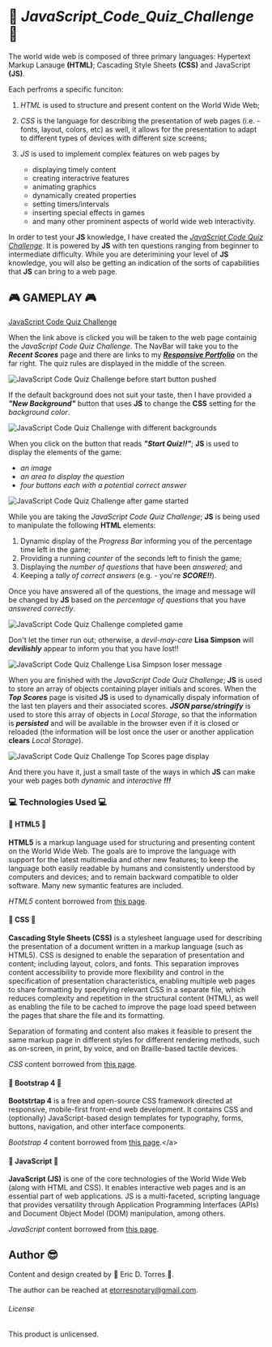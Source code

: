 # :school: *JavaScript_Code_Quiz_Challenge* :school:

The world wide web is composed of three primary languages:  Hypertext Markup Lanauge **(HTML)**; Cascading Style Sheets **(CSS)** and JavaScript **(JS)**.

Each perfroms a specific funciton: 

1. *HTML* is used to structure and present content on the World Wide Web;
2. *CSS* is the language for describing the presentation of web pages (i.e. - fonts, layout, colors, etc) as well, it allows for the presentation to adapt to different types of devices with different size screens;
3. _JS_ is used to implement complex features on web pages by

    * displaying timely content
    * creating interactrive features
    * animating graphics
    * dynamically created properties
    * setting timers/intervals
    * inserting special effects in games
    * and many other prominent aspects of world wide web interactivity.

In order to test your **JS** knowledge, I have created the [*JavaScript Code Quiz Challenge*](https://etorres-revature.github.io/JavaScript_Code_Quiz_Challenge/).  It is powered by **JS** with ten questions ranging from beginner to intermediate difficulty. While you are deterimining your level of **JS** knowledge, you will also be getting an indication of the sorts of capabilities that **JS** can bring to a web page.

## :video_game: GAMEPLAY :video_game:
     
<p align="justify"><a href="https://etorres-revature.github.io/JavaScript_Code_Quiz_Challenge/">JavaScript Code Quiz Challenge</a></p>

When the link above is clicked you will be taken to the web page containig the *JavaScript Code Quiz Challenge*.  The NavBar will take you to the ***Recent Scores*** page and there are links to my [***Responsive Portfolio***](https://etorres-revature.github.io/Responsive_Portfolio/) on the far right.  The quiz rules are displayed in the middle of the screen.


![JavaScript Code Quiz Challenge before start button pushed](./assets/images/readme_screenshots/quiz.png)

If the default background does not suit your taste, then I have provided a ***"New Background"*** button that uses **JS** to change the **CSS** setting for the *background color*.


![JavaScript Code Quiz Challenge with different backgrounds](./assets/images/readme_screenshots/quiz-background.png)

When you click on the button that reads ***"Start Quiz!!"***; **JS** is used to display the elements of the game:

* *an image*
* *an area to display the question*
* *four buttons each with a potential correct answer*

![JavaScript Code Quiz Challenge after game started](./assets/images/readme_screenshots/quiz-active.png)

While you are taking the *JavaScript Code Quiz Challenge*; **JS** is being used to manipulate the following **HTML** elements:

1. Dynamic display of the *Progress Bar* informing you of the percentage time left in the game;
1. Providing a running *counter* of the seconds left to finish the game;
1. Displaying the *number of questions* that have been *answered*; and 
1. Keeping a *tally of correct answers* (e.g. - you're ***SCORE!!***).

Once you have answered all of the questions, the image and message will be changed by **JS** based on the *percentage of questions* that you have *answered correctly*.

![JavaScript Code Quiz Challenge completed game](./assets/images/readme_screenshots/quiz-finished.png)


Don't let the timer run out; otherwise, a *devil-may-care* **Lisa Simpson** will ***devilishly*** appear to inform you that you have lost!!

![JavaScript Code Quiz Challenge Lisa Simpson loser message](./assets/images/readme_screenshots/quiz-loser.png)

When you are finished with the *JavaScript Code Quiz Challenge*; **JS** is used to store an array of objects containing player initials and scores.  When the ***Top Scores*** page is visited **JS** is used to dynamically dispaly information of the last ten players and their associated scores.  ***JSON parse/stringify*** is used to store this array of objects in *Local Storage*, so that the information is ***persisted*** and will be available in the browser even if it is closed or reloaded (the information will be lost once the user or another application **clears** *Local Storage*).

![JavaScript Code Quiz Challenge ***Top Scores*** page display](./assets/images/readme_screenshots/quiz-top-scores.png)

And there you have it, just a small taste of the ways in which **JS** can make your web pages both *dynamic* and *interactive* ***!!!***

### :computer: Technologies Used :computer:

#### :memo: HTML5 :memo:

**HTML5** is a markup language used for structuring and presenting content on the World Wide Web.  The goals are to improve the language with support for the latest multimedia and other new features; to keep the language both easily readable by humans and consistently understood by computers and devices; and to remain backward compatible to older software.  Many new symantic features are included.

*HTML5* content borrowed from <a target="_blank" rel="noopener noreferrer">[this page](https://en.wikipedia.org/wiki/HTML5).</a>

#### :art: CSS :art:

**Cascading Style Sheets (CSS)** is a stylesheet language used for describing the presentation of a document written in a markup language (such as HTML5).  CSS is designed to enable the separation of presentation and content; including layout, colors, and fonts.  This separation improves content accessibility to provide more flexibility and control in the specification of presentation characteristics, enabling multiple web pages to share formatting by specifying relevant CSS in a separate file, which reduces complexity and repetition in the structural content (HTML), as well as enabling the file to be cached to improve the page load speed between the pages that share the file and its formatting.

Separation of formating and content also makes it feasible to present the same markup page in different styles for different rendering methods, such as on-screen, in print, by voice, and on Braille-based tactile devices. 

*CSS* content borrowed from <a target="_blank" rel="noopener noreferrer">[this page](https://en.wikipedia.org/wiki/Cascading_Style_Sheets).</a>

#### :shoe: Bootstrap 4 :shoe:

**Bootstrtap 4** is a free and open-source CSS framework directed at responsive, mobile-first front-end web development.  It contains CSS and (optionally) JavaScript-based design templates for typography, forms, buttons, navigation, and other interface components.  

*Bootstrap 4* content borrowed from <a target="_blank" rel="noopener noreferrer">[this page](https://en.wikipedia.org/wiki/Bootstrap_(front-end_framework)).</a>

#### :sparkler: JavaScript :sparkler:

**JavaScript (JS)** is one of the core technologies of the World Wide Web (along with HTML and CSS). It enables interactive web pages and is an essential part of web applications.  JS is a multi-faceted, scripting language that provides versatility through Application Programming Interfaces (APIs) and Document Object Model (DOM) manipulation, among others.

*JavaScript* content borrowed from <a target="_blank" rel="noopener noreferrer">[this page](https://en.wikipedia.org/wiki/JavaScript).</a>

## Author :sunglasses:

Content and design created by :green_heart: Eric D. Torres :green_heart:.  

The author can be reached at etorresnotary@gmail.com. 

###### License

This product is unlicensed.